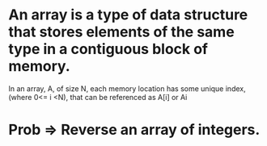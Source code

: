 # An array is a type of data structure that stores elements of the same type in a contiguous block of memory.
In an array, A, of size N, each memory location has some unique index, (where 0<= i <N), that can be referenced as A[i] or Ai

# Prob =>  Reverse an array of integers.
 

